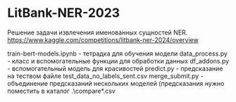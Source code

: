 # LitBank-NER-2023
Решение задачи извлечения именованных сущностей NER.   
https://www.kaggle.com/competitions/litbank-ner-2024/overview 

train-bert-models.ipynb - тетрадка для обучения модели
data_process.py - класс и вспомогательные функции для обработки данных
df_addons.py - вспомогательный модель для красивостей
predict.py - предсказание на теством файле test_data_no_labels_sent.csv
merge_submit.py - объединение предсказаний нескольких моделей (предсказания нужно поместить в каталог .\compare\*.csv
